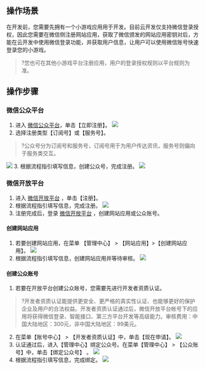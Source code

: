 ## 操作场景
在开发前，您需要先拥有一个小游戏应用用于开发。目前云开发仅支持微信登录授权，因此您需要在微信侧注册网站应用，获取了微信颁发的网站应用密钥对后，方能在云开发中使用微信登录功能，并获取用户信息，让用户可以使用微信账号快速登录您的小游戏。

>?您也可在其他小游戏平台注册应用，用户的登录授权规则以平台规则为准。



## 操作步骤
### 微信公众平台
1. 进入 [微信公众平台](https://mp.weixin.qq.com/)，单击【立即注册】。
![](https://main.qcloudimg.com/raw/97a96f46fa53c1b113961afa06d4ae73.png)
2. 选择注册类型【订阅号】或【服务号】。
 >?公众号分为订阅号和服务号，订阅号用于为用户传达资讯，服务号则偏向于服务类交互。

![](https://main.qcloudimg.com/raw/b50ea4032a36adc0c07c726e32fd5973.png)
3. 根据流程指引填写信息，创建公众号，完成注册。
![](https://main.qcloudimg.com/raw/7a835e7dfea7723c34a00805e3768328.png)



### 微信开放平台
1. 进入 [微信开放平台](https://open.weixin.qq.com/) ，单击【注册】。
2. 根据流程指引填写信息，完成注册。
![](https://main.qcloudimg.com/raw/ae9ceefdf32c8b87f742154c787908c3.png)
3. 注册完成后，登录 [微信开放平台](https://open.weixin.qq.com/) ，创建网站应用或公众账号。

####  创建网站应用
1. 若要创建网站应用，在菜单 【管理中心】 > 【网站应用】>【创建网站应用】。
![](https://main.qcloudimg.com/raw/313770f59bf48b7ad8f730337f297c85.png)
2. 根据流程指引填写信息，创建网站应用并等待审核。
![](https://main.qcloudimg.com/raw/a2861516b6e6ea207fe33e01317ae883.png)

####  创建公众账号
1. 若要在开放平台创建公众账号，您需要先进行开发者资质认证。
  >?开发者资质认证能提供更安全、更严格的真实性认证、也能够更好的保护企业及用户的合法权益。开发者资质认证通过后，微信开放平台帐号下的应用将获得微信登录、智能接口、第三方平台开发等高级能力。审核费用：中国大陆地区：300元，非中国大陆地区：99美元。
2. 在菜单【账号中心】 > 【开发者资质认证】中，单击【现在申请】。
 ![](https://main.qcloudimg.com/raw/a910d584157904a4c9f61ea7c9a46221.png)
3. 认证通过后，进入【管理中心】绑定公众号。在菜单【管理中心】 > 【公众账号】中，单击【绑定公众号】 。
 ![](https://main.qcloudimg.com/raw/2719f9e50096cfbe588d39045a813605.png)
4. 根据流程指引填写信息，完成绑定。
 ![](https://main.qcloudimg.com/raw/c726c454f83f3090f50226bb97674e2c.png)
